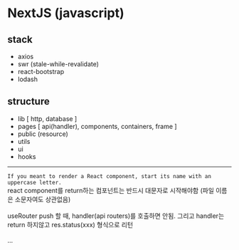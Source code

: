 
# NextJS (javascript)

## stack
- axios
- swr (stale-while-revalidate)
- react-bootstrap
- lodash

## structure
- lib [ http, database ]
- pages [ api(handler), components, containers, frame ]
- public (resource)
- utils
- ui
- hooks

<hr>

`If you meant to render a React component, start its name with an uppercase letter.` <br>
react component를 return하는 컴포넌트는 반드시 대문자로 시작해야함 (파일 이름은 소문자여도 상관없음)
<br/><br/>
useRouter push 할 때, handler(api routers)를 호출하면 안됨. 그리고 handler는 return 하지않고 res.status(xxx) 형식으로 리턴
<br/><br/>
...